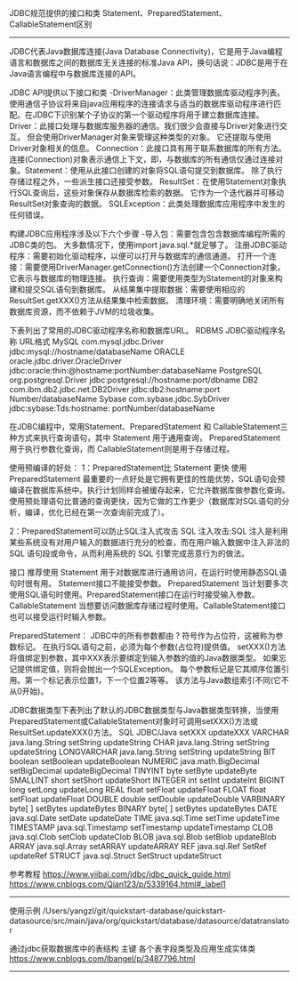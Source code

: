 JDBC规范提供的接口和类 
Statement、PreparedStatement、CallableStatement区别

---------------------------------------------------------------------------------------------------------------------

JDBC代表Java数据库连接(Java Database Connectivity)，它是用于Java编程语言和数据库之间的数据库无关连接的标准Java API，换句话说：JDBC是用于在Java语言编程中与数据库连接的API。


JDBC API提供以下接口和类 
-DriverManager：此类管理数据库驱动程序列表。 使用通信子协议将来自java应用程序的连接请求与适当的数据库驱动程序进行匹配。在JDBC下识别某个子协议的第一个驱动程序将用于建立数据库连接。
Driver：此接口处理与数据库服务器的通信。我们很少会直接与Driver对象进行交互。 但会使用DriverManager对象来管理这种类型的对象。 它还提取与使用Driver对象相关的信息。
Connection：此接口具有用于联系数据库的所有方法。 连接(Connection)对象表示通信上下文，即，与数据库的所有通信仅通过连接对象。Statement：使用从此接口创建的对象将SQL语句提交到数据库。 除了执行存储过程之外，一些派生接口还接受参数。
ResultSet：在使用Statement对象执行SQL查询后，这些对象保存从数据库检索的数据。 它作为一个迭代器并可移动ResultSet对象查询的数据。
SQLException：此类处理数据库应用程序中发生的任何错误。


构建JDBC应用程序涉及以下六个步骤 
-导入包：需要包含包含数据库编程所需的JDBC类的包。 大多数情况下，使用import java.sql.*就足够了。
注册JDBC驱动程序：需要初始化驱动程序，以便可以打开与数据库的通信通道。
打开一个连接：需要使用DriverManager.getConnection()方法创建一个Connection对象，它表示与数据库的物理连接。
执行查询：需要使用类型为Statement的对象来构建和提交SQL语句到数据库。
从结果集中提取数据：需要使用相应的ResultSet.getXXX()方法从结果集中检索数据。
清理环境：需要明确地关闭所有数据库资源，而不依赖于JVM的垃圾收集。


下表列出了常用的JDBC驱动程序名称和数据库URL。
RDBMS	JDBC驱动程序名称	URL格式
MySQL	com.mysql.jdbc.Driver	jdbc:mysql://hostname/databaseName
ORACLE	oracle.jdbc.driver.OracleDriver	jdbc:oracle:thin:@hostname:portNumber:databaseName
PostgreSQL	org.postgresql.Driver	jdbc:postgresql://hostname:port/dbname
DB2	com.ibm.db2.jdbc.net.DB2Driver	jdbc:db2:hostname:port Number/databaseName
Sybase	com.sybase.jdbc.SybDriver	jdbc:sybase:Tds:hostname: portNumber/databaseName


在JDBC编程中，常用Statement、PreparedStatement 和 CallableStatement三种方式来执行查询语句，其中 Statement 用于通用查询， PreparedStatement 用于执行参数化查询，而 CallableStatement则是用于存储过程。

使用预编译的好处：
1：PreparedStatement比 Statement 更快
使用 PreparedStatement 最重要的一点好处是它拥有更佳的性能优势，SQL语句会预编译在数据库系统中。执行计划同样会被缓存起来，它允许数据库做参数化查询。使用预处理语句比普通的查询更快，因为它做的工作更少（数据库对SQL语句的分析，编译，优化已经在第一次查询前完成了）。

2：PreparedStatement可以防止SQL注入式攻击
SQL 注入攻击:SQL 注入是利用某些系统没有对用户输入的数据进行充分的检查，而在用户输入数据中注入非法的 SQL 语句段或命令，从而利用系统的 SQL 引擎完成恶意行为的做法。

接口	推荐使用
Statement	用于对数据库进行通用访问，在运行时使用静态SQL语句时很有用。 Statement接口不能接受参数。
PreparedStatement	当计划要多次使用SQL语句时使用。PreparedStatement接口在运行时接受输入参数。
CallableStatement	当想要访问数据库存储过程时使用。CallableStatement接口也可以接受运行时输入参数。

PreparedStatement：
JDBC中的所有参数都由 ? 符号作为占位符，这被称为参数标记。 在执行SQL语句之前，必须为每个参数(占位符)提供值。
setXXX()方法将值绑定到参数，其中XXX表示要绑定到输入参数的值的Java数据类型。 如果忘记提供绑定值，则将会抛出一个SQLException。
每个参数标记是它其顺序位置引用。第一个标记表示位置1，下一个位置2等等。 该方法与Java数组索引不同(它不从0开始)。



JDBC数据类型下表列出了默认的JDBC数据类型与Java数据类型转换，当使用PreparedStatement或CallableStatement对象时可调用setXXX()方法或ResultSet.updateXXX()方法。
SQL	JDBC/Java	setXXX	updateXXX
VARCHAR	java.lang.String	setString	updateString
CHAR	java.lang.String	setString	updateString
LONGVARCHAR	java.lang.String	setString	updateString
BIT	boolean	setBoolean	updateBoolean
NUMERIC	java.math.BigDecimal	setBigDecimal	updateBigDecimal
TINYINT	byte	setByte	updateByte
SMALLINT	short	setShort	updateShort
INTEGER	int	setInt	updateInt
BIGINT	long	setLong	updateLong
REAL	float	setFloat	updateFloat
FLOAT	float	setFloat	updateFloat
DOUBLE	double	setDouble	updateDouble
VARBINARY	byte[ ]	setBytes	updateBytes
BINARY	byte[ ]	setBytes	updateBytes
DATE	java.sql.Date	setDate	updateDate
TIME	java.sql.Time	setTime	updateTime
TIMESTAMP	java.sql.Timestamp	setTimestamp	updateTimestamp
CLOB	java.sql.Clob	setClob	updateClob
BLOB	java.sql.Blob	setBlob	updateBlob
ARRAY	java.sql.Array	setARRAY	updateARRAY
REF	java.sql.Ref	SetRef	updateRef
STRUCT	java.sql.Struct	SetStruct	updateStruct


参考教程
https://www.yiibai.com/jdbc/jdbc_quick_guide.html
https://www.cnblogs.com/Qian123/p/5339164.html#_label1

---------------------------------------------------------------------------------------------------------------------


使用示例
/Users/yangzl/git/quickstart-database/quickstart-datasource/src/main/java/org/quickstart/database/datasource/datatranslator


通过jdbc获取数据库中的表结构 主键 各个表字段类型及应用生成实体类
https://www.cnblogs.com/lbangel/p/3487796.html



---------------------------------------------------------------------------------------------------------------------



